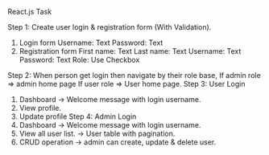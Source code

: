 React.js Task

Step 1: Create user login &amp; registration form (With Validation).
1) Login form
Username: Text
Password: Text
2) Registration form
First name: Text
Last name: Text
Username: Text
Password: Text
Role: Use Checkbox

Step 2: When person get login then navigate by their role base,
If admin role =&gt; admin home page
If user role =&gt; User home page.
Step 3: User Login
1) Dashboard -&gt; Welcome message with login username.
2) View profile.
3) Update profile
Step 4: Admin Login
1) Dashboard -&gt; Welcome message with login username.
2) View all user list. -&gt; User table with pagination.
3) CRUD operation -&gt; admin can create, update &amp; delete user.

